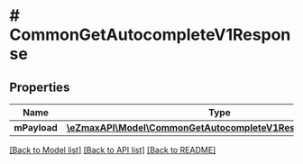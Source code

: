 # # CommonGetAutocompleteV1Response

## Properties

Name | Type | Description | Notes
------------ | ------------- | ------------- | -------------
**mPayload** | [**\eZmaxAPI\Model\CommonGetAutocompleteV1ResponseMPayload[]**](CommonGetAutocompleteV1ResponseMPayload.md) |  | 

[[Back to Model list]](../../README.md#documentation-for-models) [[Back to API list]](../../README.md#documentation-for-api-endpoints) [[Back to README]](../../README.md)


